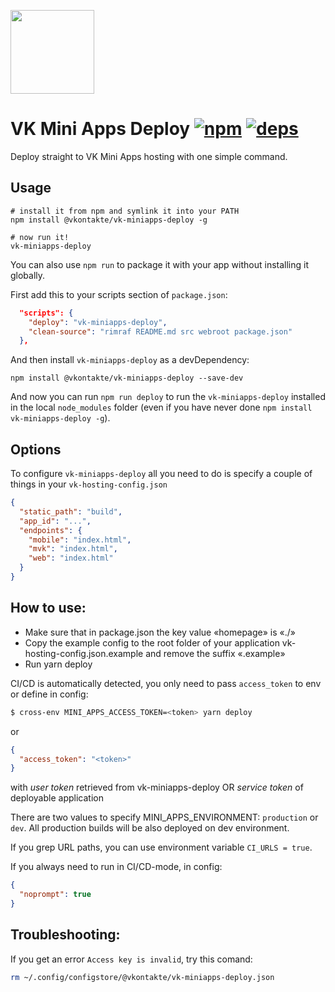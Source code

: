 [<img width="134" src="https://vk.com/images/apps/mini_apps/vk_mini_apps_logo.svg">](https://vk.com/services)

# VK Mini Apps Deploy [![npm][npm]][npm-url] [![deps][deps]][deps-url]

Deploy straight to VK Mini Apps hosting with one simple command.

## Usage

```
# install it from npm and symlink it into your PATH
npm install @vkontakte/vk-miniapps-deploy -g

# now run it!
vk-miniapps-deploy
```

You can also use `npm run` to package it with your app without installing it globally.

First add this to your scripts section of `package.json`:

```JSON
  "scripts": {
    "deploy": "vk-miniapps-deploy",
    "clean-source": "rimraf README.md src webroot package.json"
  },
```

And then install `vk-miniapps-deploy` as a devDependency:

```
npm install @vkontakte/vk-miniapps-deploy --save-dev
```

And now you can run `npm run deploy` to run the `vk-miniapps-deploy` installed in the local `node_modules` folder (even if you have never done `npm install vk-miniapps-deploy -g`).

## Options

To configure `vk-miniapps-deploy` all you need to do is specify a couple of things in your `vk-hosting-config.json` 

``` JSON
{
  "static_path": "build",
  "app_id": "...",
  "endpoints": {
    "mobile": "index.html",
    "mvk": "index.html",
    "web": "index.html"
  }
}
```

## How to use:

* Make sure that in package.json the key value «homepage» is «./»
* Copy the example config to the root folder of your application vk-hosting-config.json.example
  and remove the suffix «.example»
* Run yarn deploy

CI/CD is automatically detected, you only need to pass `access_token` to env or define in config:

```bash
$ cross-env MINI_APPS_ACCESS_TOKEN=<token> yarn deploy
```
or
```json
{
  "access_token": "<token>"
}
```

with *user token* retrieved from vk-miniapps-deploy OR *service token* of deployable application

There are two values to specify MINI_APPS_ENVIRONMENT: `production` or `dev`. 
All production builds will be also deployed on dev environment.

If you grep URL paths, you can use environment variable `CI_URLS = true`.

If you always need to run in CI/CD-mode, in config:
```json
{
  "noprompt": true
}
```

## Troubleshooting:

If you get an error `Access key is invalid`, try this comand:

```bash
rm ~/.config/configstore/@vkontakte/vk-miniapps-deploy.json
```

[npm]: https://img.shields.io/npm/v/@vkontakte/vk-miniapps-deploy.svg
[npm-url]: https://npmjs.com/package/@vkontakte/vk-miniapps-deploy
[deps]: https://img.shields.io/david/vkcom/vk-miniapps-deploy.svg
[deps-url]: https://david-dm.org/vkcom/vk-miniapps-deploy
